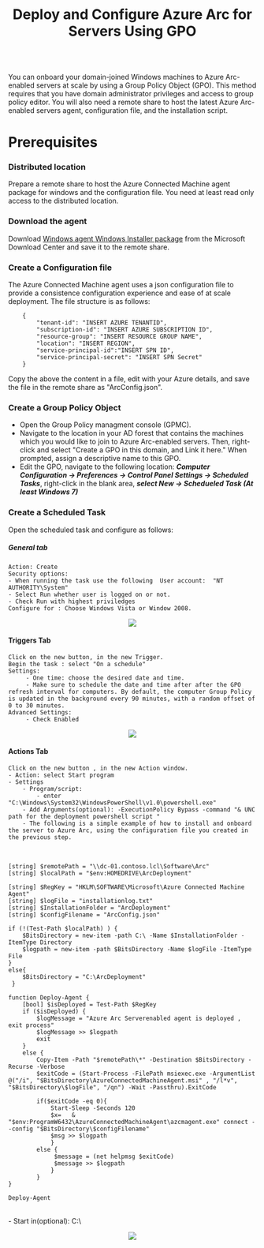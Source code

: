 # <center>  Deploy and Configure  Azure Arc for Servers Using GPO </center>

<br> </br>

You can onboard your domain-joined Windows machines to Azure Arc-enabled servers at scale by using a Group Policy Object (GPO). This method requires that you have domain administrator privileges and access to group policy editor. You will also need a remote share to host the latest Azure Arc-enabled servers agent, configuration file, and the installation script.

# Prerequisites

### Distributed location

Prepare a remote share to host the Azure Connected Machine agent package for windows and the configuration file. You need at least read only access to the distributed location.

### Download the agent

Download [Windows agent Windows Installer package](https://aka.ms/AzureConnectedMachineAgent) from the Microsoft Download Center and save it to the remote share.

### Create a Configuration file

The Azure Connected Machine agent uses a json configuration file to provide a consistence configuration experience and ease of at scale deployment. The file structure is as follows:

```
    {
        "tenant-id": "INSERT AZURE TENANTID",
        "subscription-id": "INSERT AZURE SUBSCRIPTION ID",
        "resource-group": "INSERT RESOURCE GROUP NAME",
        "location": "INSERT REGION",
        "service-principal-id":"INSERT SPN ID",
        "service-principal-secret": "INSERT SPN Secret"
    }
```

Copy the above the content in a file, edit with your Azure details, and save the file in the remote share as "ArcConfig.json". 

### Create a Group Policy Object

- Open the Group Policy managment console (GPMC). 
- Navigate to the location in your AD forest that contains the machines which you would like to join to Azure Arc-enabled servers. Then, right-click and select "Create a GPO in this domain, and Link it here." When prompted, assign a descriptive name to this GPO.
- Edit the GPO, navigate to the following location:
  ***Computer Configuration -> Preferences -> Control Panel Settings -> Scheduled Tasks***, right-click in the blank area, ***select New -> Schedueled Task (At least Windows 7)***

### Create a Scheduled Task

Open the scheduled task and configure as follows:

##### General tab 
    Action: Create
    Security options:
    - When running the task use the following  User account:  "NT AUTHORITY\System"
    - Select Run whether user is logged on or not.
    - Check Run with highest priviledges
    Configure for : Choose Windows Vista or Window 2008.
<p  align = "center">
    <img src = "Pictures\ST-General.jpg">
</p>
  
#### Triggers Tab
    Click on the new button, in the new Trigger.
    Begin the task : select "On a schedule"
    Settings:
         - One time: choose the desired date and time.
         - Make sure to schedule the date and time after after the GPO refresh interval for computers. By default, the computer Group Policy is updated in the background every 90 minutes, with a random offset of 0 to 30 minutes.
    Advanced Settings:
         - Check Enabled 
<p align = "center"> 
  <img src= "Pictures\ST-Trigger.jpg">
</p>

#### Actions Tab
    Click on the new button , in the new Action window.
    - Action: select Start program
    - Settings 
        - Program/script: 
            - enter "C:\Windows\System32\WindowsPowerShell\v1.0\powershell.exe"
        - Add Arguments(optional): -ExecutionPolicy Bypass -command "& UNC path for the deployment powershell script "
        - The following is a simple example of how to install and onboard the server to Azure Arc, using the configuration file you created in the previous step.
<br>

```
[string] $remotePath = "\\dc-01.contoso.lcl\Software\Arc"
[string] $localPath = "$env:HOMEDRIVE\ArcDeployment"

[string] $RegKey = "HKLM\SOFTWARE\Microsoft\Azure Connected Machine Agent"
[string] $logFile = "installationlog.txt"
[string] $InstallationFolder = "ArcDeployment"
[string] $configFilename = "ArcConfig.json"

if (!(Test-Path $localPath) ) {
    $BitsDirectory = new-item -path C:\ -Name $InstallationFolder -ItemType Directory 
    $logpath = new-item -path $BitsDirectory -Name $logFile -ItemType File
}
else{
    $BitsDirectory = "C:\ArcDeployment"
 }

function Deploy-Agent {
    [bool] $isDeployed = Test-Path $RegKey
    if ($isDeployed) {
        $logMessage = "Azure Arc Serverenabled agent is deployed , exit process"
        $logMessage >> $logpath
        exit
    }
    else { 
        Copy-Item -Path "$remotePath\*" -Destination $BitsDirectory -Recurse -Verbose
        $exitCode = (Start-Process -FilePath msiexec.exe -ArgumentList @("/i", "$BitsDirectory\AzureConnectedMachineAgent.msi" , "/l*v", "$BitsDirectory\$logFile", "/qn") -Wait -Passthru).ExitCode
        
        if($exitCode -eq 0){
            Start-Sleep -Seconds 120
            $x=   & "$env:ProgramW6432\AzureConnectedMachineAgent\azcmagent.exe" connect --config "$BitsDirectory\$configFilename"
            $msg >> $logpath 
            }
        else {
             $message = (net helpmsg $exitCode)
             $message >> $logpath 
            }
        }
}

Deploy-Agent
```

</br>
        - Start in(optional): C:\
<p align = "center"> 
     <img src= "Pictures\ST-Actions.jpg">
</p
